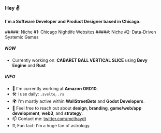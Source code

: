 ### Hey ✌️

#### I'm a Software Developer and Product Designer based in Chicago.
#####: Niche #1: Chicago Nightlife Websites
#####: Niche #2: Data-Driven Systemic Games 

##### NOW

- Currently working on: **CABARET BALL VERTICAL SLICE** using **Bevy Engine** and **Rust**

##### INFO

- 🏢 I'm currently working at **Amazon ORD10**.
- 🛠 I use daily: `.svelte`, `.rs`
- 🌍 I'm mostly active within **WallStreetBets** and **Godot Developers**.
- 💬 Feel free to reach out about **design**, **branding**, **game/web/app development**, **web3**, and **strategy**.
- 📫 Contact me: [twitter.com/mcthaydt](https://twitter.com/mcthaydt)
- ♏️ Fun fact: I'm a huge fan of astrology.
